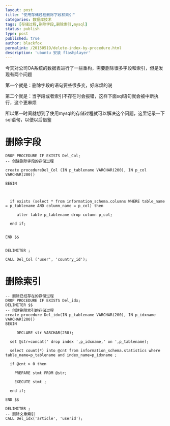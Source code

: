 ```yaml
---
layout: post
title: "使用存储过程删除字段和索引"
categories: 数据库技术
tags: [存储过程,删除字段,删除索引,mysql]
status: publish
type: post
published: true
author: blackfox
permalink: /20150519/delete-index-by-procedure.html
description: 'ubuntu 安装 flashplayer'
---
```


今天对公司OA系统的数据表进行了一些重构，需要删除很多字段和索引，但是发现有两个问题

第一个就是：删除字段的语句要些很多变，好麻烦的说

第二个就是：当字段或者索引不存在时会报错，这样下面sql语句就会被中断执行，这个更麻烦

所以第一时间就想到了使用mysql的存储过程就可以解决这个问题，这里记录一下sql语句，以便以后借鉴

删除字段
===

```mysql
DROP PROCEDURE IF EXISTS Del_Col;  
-- 创建删除字段的存储过程

create procedureDel_Col (IN p_tablename VARCHAR(200), IN p_col VARCHAR(200)) 

BEGIN 



  if exists (select * from information_schema.columns WHERE table_name = p_tablename AND column_name = p_col) then

     alter table p_tablename drop column p_col;

  end if; 


END $$


DELIMITER ;

CALL Del_Col ('user', 'country_id');

```

删除索引
===

```mysql
-- 删除已经存在的存储过程
DROP PROCEDURE IF EXISTS Del_idx; 
DELIMITER $$
-- 创建删除索引的存储过程 
create procedure Del_idx(IN p_tablename VARCHAR(200), IN p_idxname VARCHAR(200)) 
BEGIN 

     DECLARE str VARCHAR(250); 

  set @str=concat(' drop index ',p_idxname,' on ',p_tablename);  

  select count(*) into @cnt from information_schema.statistics where table_name=p_tablename and index_name=p_idxname ; 

  if @cnt > 0 then  

    PREPARE stmt FROM @str; 

    EXECUTE stmt ; 

  end if; 

END $$

DELIMITER ;
-- 删除文章索引
CALL Del_idx('article', 'userid');

```
